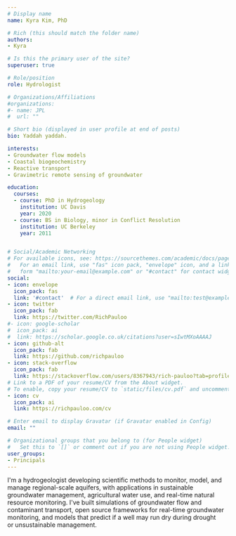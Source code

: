 ```yaml
---
# Display name
name: Kyra Kim, PhD

# Rich (this should match the folder name)
authors:
- Kyra

# Is this the primary user of the site?
superuser: true

# Role/position
role: Hydrologist

# Organizations/Affiliations
#organizations:
#- name: JPL
#  url: ""

# Short bio (displayed in user profile at end of posts)
bio: Yaddah yaddah.

interests:
- Groundwater flow models
- Coastal biogeochemistry  
- Reactive transport  
- Gravimetric remote sensing of groundwater  

education:
  courses:
  - course: PhD in Hydrogeology
    institution: UC Davis
    year: 2020
  - course: BS in Biology, minor in Conflict Resolution
    institution: UC Berkeley
    year: 2011


# Social/Academic Networking
# For available icons, see: https://sourcethemes.com/academic/docs/page-builder/#icons
#   For an email link, use "fas" icon pack, "envelope" icon, and a link in the
#   form "mailto:your-email@example.com" or "#contact" for contact widget.
social:
- icon: envelope
  icon_pack: fas
  link: '#contact'  # For a direct email link, use "mailto:test@example.org".
- icon: twitter
  icon_pack: fab
  link: https://twitter.com/RichPauloo
#- icon: google-scholar
#  icon_pack: ai
#  link: https://scholar.google.co.uk/citations?user=sIwtMXoAAAAJ
- icon: github-alt
  icon_pack: fab
  link: https://github.com/richpauloo
- icon: stack-overflow
  icon_pack: fab
  link: https://stackoverflow.com/users/8367943/rich-pauloo?tab=profile
# Link to a PDF of your resume/CV from the About widget.
# To enable, copy your resume/CV to `static/files/cv.pdf` and uncomment the lines below.
- icon: cv
  icon_pack: ai
  link: https://richpauloo.com/cv

# Enter email to display Gravatar (if Gravatar enabled in Config)
email: ""

# Organizational groups that you belong to (for People widget)
#   Set this to `[]` or comment out if you are not using People widget.
user_groups:
- Principals
---
```


I'm a hydrogeologist developing scientific methods to monitor, model, and manage regional-scale aquifers, with applications in sustainable groundwater management, agricultural water use, and real-time natural resource monitoring. I've built simulations of groundwater flow and contaminant transport, open source frameworks for real-time groundwater monitoring, and models that predict if a well may run dry during drought or unsustainable management. 
